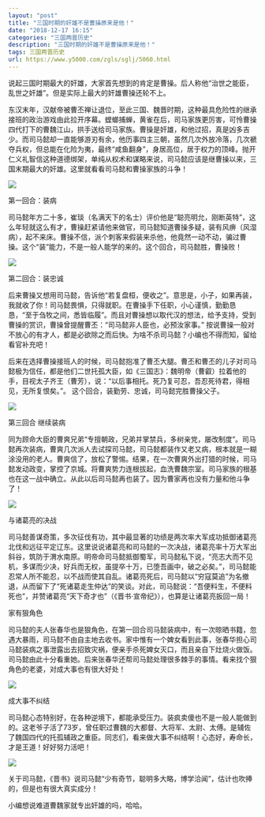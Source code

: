 ```yaml
---
layout: "post"
title: "三国时期的奸雄不是曹操原来是他！"
date: "2018-12-17 16:15"
categories: "三国两晋历史"
description: "三国时期的奸雄不是曹操原来是他！"
tags: 三国两晋历史
url: https://www.y5000.com/zgls/sglj/5060.html
---
```






说起三国时期最大的奸雄，大家首先想到的肯定是曹操。后人称他“治世之能臣，乱世之奸雄”。但是实际上最大的奸雄曹操还轮不上。

东汉末年，汉献帝被曹丕禅让退位，至此三国、魏晋时期，这种最具危险性的继承接班的政治游戏由此拉开序幕。螳螂捕蝉，黄雀在后，司马家族更厉害，可怜曹操四代打下的曹魏江山，拱手送给司马家族。曹操是奸雄，和他过招，真是凶多吉少。而司马懿却一直能够游刃有余，他历事四主三朝，虽然几次外放冷落，几次褫夺兵权，但总能在化险为夷，最终“咸鱼翻身”，身居高位，居于权力的顶峰。抛开仁义礼智信这种道德绑架，单纯从权术和谋略来说，司马懿应该是继曹操以来，三国末期最大的奸雄。这里就看看司马懿和曹操家族的斗争！

![](https://img.y5000.com/uploads/allimg/161111/8-1611111A1313F.jpg)

第一回合：装病

司马懿年方二十多，崔琰（名满天下的名士）评价他是“聪亮明允，刚断英特”，这么年轻就这么有才，曹操赶紧请他来做官，司马懿知道曹操多疑，装有风痹（风湿病），起不来床。曹操不信，派个刺客来假装来杀他，他竟然一动不动，骗过曹操。这个“装”能力，不是一般人能学的来的。这个回合，司马懿胜，曹操败！

![](https://img.y5000.com/uploads/allimg/161111/1AZ43260-0.jpg)

第二回合：装忠诚

后来曹操又想用司马懿，告诉他“若复盘桓，便收之”。意思是，小子，如果再装，我就收了你！司马懿畏惧，只得就职。在曹操手下任职，小心谨慎，勤勤恳恳，“至于刍牧之间，悉皆临履”。而且对曹操想以取代汉的想法，给予支持，受到曹操的赏识，曹操曾提醒曹丕：“司马懿非人臣也，必预汝家事。”
按说曹操一般对不放心的有才人，都是必欲除之而后快。为啥不杀司马懿？小编也不得而知，留给看官补充吧！

后来在选择曹操接班人的时候，司马懿抱准了曹丕大腿。曹丕和曹丕的儿子对司马懿极为信任，都是他们二世托孤大臣，如《三国志》：魏明帝（曹叡）拉着他的手，目视太子齐王（曹芳），说：“以后事相托。死乃复可忍，吾忍死待君，得相见，无所复恨矣。”。
这个回合，装勤劳、忠诚，司马懿完胜曹操父子。

![](https://img.y5000.com/uploads/allimg/161111/1AZ41930-1.jpg)

第三回合 继续装病

同为顾命大臣的曹爽兄弟“专擅朝政，兄弟并掌禁兵，多树亲党，屡改制度”。司马懿再次装病，曹爽几次派人去试探司马懿，司马懿都装作又老又病，根本就是一糊涂没用的老人。曹爽信了，放松了警惕。结果，在一次曹爽外出打猎的时候，司马懿发动政变，掌控了京城。将曹爽势力连根拔起，血洗曹魏宗室。司马家族的根基也在这一战中确立。从此以后司马懿再也装了。因为曹家再也没有力量和他斗争了！

![](https://img.y5000.com/uploads/allimg/161111/1AZ43M4-2.jpg)

与诸葛亮的决战

司马懿善谋奇策，多次征伐有功，其中最显著的功绩是两次率大军成功抵御诸葛亮北伐和远征平定辽东。这里说说诸葛亮和司马懿的一次决战，诸葛亮率十万大军出斜谷，筑防于渭水南原。明帝命司马懿抵御蜀军，司马懿私下说，“亮志大而不见机，多谋而少决，好兵而无权，虽提卒十万，已堕吾画中，破之必矣。”，司马懿能忍常人所不能忍，以不战而使其自乱。诸葛亮死后，司马懿以“穷寇莫追”为名撤退，从而留下了“死诸葛走生仲达”的笑谈。对此，司马懿说：“吾便料生，不便料死也”，并赞诸葛亮“天下奇才也”（《晋书·宣帝纪》），也算是让诸葛亮扳回一局！

家有狠角色

司马懿的夫人张春华也是狠角色，在第一回合司马懿装病中，有一次晾晒书籍，忽遇大暴雨，司马懿不由自主地去收书。家中惟有一个婢女看到此事，张春华担心司马懿装病之事泄露出去招致灾祸，便亲手杀死婢女灭口，而且亲自下灶烧火做饭。司马懿由此十分看重她。后来张春华还帮司马懿处理很多棘手的事情。看来找个狠角色的老婆，对成大事也有很大好处！

![](https://img.y5000.com/uploads/allimg/161111/1AZ4A13-3.jpg)

成大事不纠结

司马懿心态特别好，在各种逆境下，都能承受压力。装疯卖傻也不是一般人能做到的。这老爷子活了73岁，曾任职过曹魏的大都督、大将军、太尉、太傅。是辅佐了魏国四代的托孤辅政之重臣。同志们，看来做大事不纠结啊！心态好，寿命长，才是王道！好好努力活吧！

![](https://img.y5000.com/uploads/allimg/161111/1AZ45b4-4.jpg)

关于司马懿，《晋书》说司马懿“少有奇节，聪明多大略，博学洽闻”，估计也吹捧的，但是也有很大真实成分！

小编想说难道曹魏家就专出奸雄的吗，哈哈。
